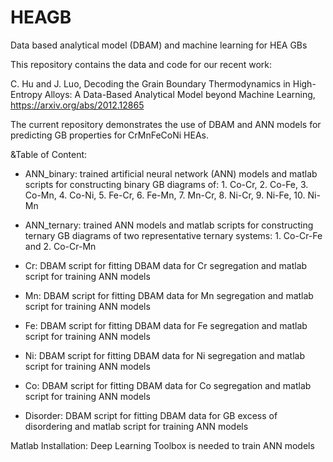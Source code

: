 # HEAGB
Data based analytical model (DBAM) and machine learning for HEA GBs

This repository contains the data and code for our recent work:

C. Hu and J. Luo, Decoding the Grain Boundary Thermodynamics in High-Entropy Alloys: A Data-Based Analytical Model beyond Machine Learning, https://arxiv.org/abs/2012.12865

The current repository demonstrates the use of DBAM and ANN models for predicting GB properties for CrMnFeCoNi HEAs.

&Table of Content:

* ANN_binary: trained artificial neural network (ANN) models and matlab scripts for constructing binary GB diagrams of:
            1. Co-Cr, 2. Co-Fe, 3. Co-Mn, 4. Co-Ni, 5. Fe-Cr, 6. Fe-Mn, 7. Mn-Cr, 8. Ni-Cr, 9. Ni-Fe, 10. Ni-Mn

* ANN_ternary: trained ANN models and matlab scripts for constructing ternary GB diagrams of two representative ternary systems:
            1. Co-Cr-Fe and 2. Co-Cr-Mn

* Cr: DBAM script for fitting DBAM data for Cr segregation and matlab script for training ANN models

* Mn: DBAM script for fitting DBAM data for Mn segregation and matlab script for training ANN models

* Fe: DBAM script for fitting DBAM data for Fe segregation and matlab script for training ANN models

* Ni: DBAM script for fitting DBAM data for Ni segregation and matlab script for training ANN models

* Co: DBAM script for fitting DBAM data for Co segregation and matlab script for training ANN models

* Disorder: DBAM script for fitting DBAM data for GB excess of disordering and matlab script for training ANN models

Matlab Installation: Deep Learning Toolbox is needed to train ANN models 
